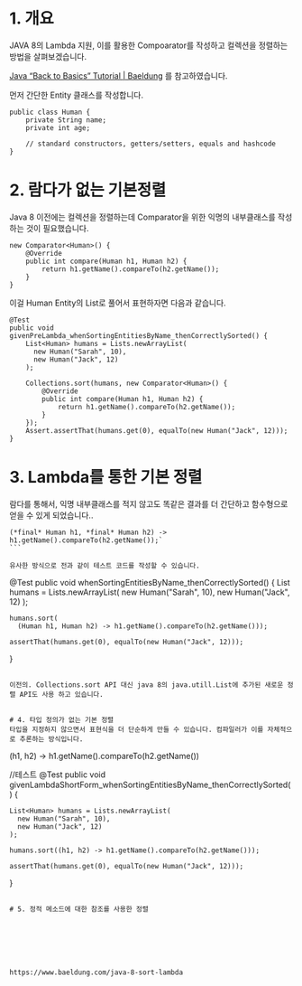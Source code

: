 # 1. 개요
JAVA 8의 Lambda 지원, 이를 활용한 Compoarator를 작성하고 컬렉션을 정렬하는 방법을 살펴보겠습니다.

[Java “Back to Basics” Tutorial | Baeldung](https://www.baeldung.com/java-tutorial) 를 참고하였습니다.


먼저 간단한 Entity 클래스를 작성합니다.

````
public class Human {
    private String name;
    private int age;

    // standard constructors, getters/setters, equals and hashcode
}
````


# 2. 람다가 없는 기본정렬
Java 8 이전에는 컬렉션을 정렬하는데 Comparator을 위한 익명의  내부클래스를 작성하는 것이 필요했습니다. 

````
new Comparator<Human>() {
    @Override
    public int compare(Human h1, Human h2) {
        return h1.getName().compareTo(h2.getName());
    }
}
````

이걸 Human Entity의 List로 풀어서 표현하자면 다음과 같습니다.

````
@Test
public void givenPreLambda_whenSortingEntitiesByName_thenCorrectlySorted() {
    List<Human> humans = Lists.newArrayList(
      new Human("Sarah", 10), 
      new Human("Jack", 12)
    );
    
    Collections.sort(humans, new Comparator<Human>() {
        @Override
        public int compare(Human h1, Human h2) {
            return h1.getName().compareTo(h2.getName());
        }
    });
    Assert.assertThat(humans.get(0), equalTo(new Human("Jack", 12)));
}
````


# 3. Lambda를 통한 기본 정렬
람다를 통해서, 익명 내부클래스를 적지 않고도 똑같은 결과를 더 간단하고 함수형으로 얻을 수 있게 되었습니다..

````
(*final* Human h1, *final* Human h2) -> h1.getName().compareTo(h2.getName());`
``` 

유사한 방식으로 전과 같이 테스트 코드를 작성할 수 있습니다.

````
@Test
public void whenSortingEntitiesByName_thenCorrectlySorted() {
    List<Human> humans = Lists.newArrayList(
      new Human("Sarah", 10), 
      new Human("Jack", 12)
    );
    
    humans.sort(
      (Human h1, Human h2) -> h1.getName().compareTo(h2.getName()));
 
    assertThat(humans.get(0), equalTo(new Human("Jack", 12)));
}
````

이전의. Collections.sort API 대신 java 8의 java.utill.List에 추가된 새로운 정렬 API도 사용 하고 있습니다. 


# 4. 타입 정의가 없는 기본 정렬
타입을 지정하지 않으면서 표현식을 더 단순하게 만들 수 있습니다. 컴파일러가 이를 자체적으로 추론하는 방식입니다.

````
(h1, h2) -> h1.getName().compareTo(h2.getName())


//테스트
@Test
public void 
  givenLambdaShortForm_whenSortingEntitiesByName_thenCorrectlySorted() {
    
    List<Human> humans = Lists.newArrayList(
      new Human("Sarah", 10), 
      new Human("Jack", 12)
    );
    
    humans.sort((h1, h2) -> h1.getName().compareTo(h2.getName()));
 
    assertThat(humans.get(0), equalTo(new Human("Jack", 12)));
}
````

# 5. 정적 메소드에 대한 참조를 사용한 정렬







https://www.baeldung.com/java-8-sort-lambda